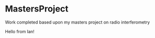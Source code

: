 # MastersProject
Work completed based upon my masters project on radio interferometry

Hello from Ian!